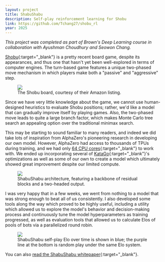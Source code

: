 ```yaml
---
layout: project
title: ShabuShabu
description: Self-play reinforcement learning for Shobu
link: https://github.com/Tchang27/shobu_rl
year: 2025
---
```


_This project was completed as part of Brown's Deep Learning course in
collaboration with Ayushman Choudhury and Seowon Chang._

[Shobu](https://www.smirkanddagger.com/product-page/shobu){:target="_blank"} is
a pretty recent board game, despite its appearances, and thus one that hasn't
yet been well-explored in terms of computer engines. The turn-based game
features a unique two-phased move mechanism in which players make both a
"passive" and "aggressive" step.

<figure>
	<img src="{{site.baseurl}}/assets/shobuboard.jpg">
	<figcaption>The Shobu board, courtesy of their Amazon listing.</figcaption>
</figure>

Since we have very little knowledge about the game, we cannot use human-designed
heuristics to evaluate Shobu positions; rather, we'd like a model that can
gradually improve itself by playing games. Also, the two-phased move leads to
quite a large branch factor, which makes Monte Carlo tree search an appealing
option over the traditional minimax search.

This may be starting to sound familiar to many readers, and indeed we did take
lots of inspiration from AlphaZero's pioneering research in developing our own
model. However, AlphaZero had access to thousands of TPUs during training, and
we had only [64 CPU cores](https://docs.ccv.brown.edu/oscar){:target="_blank"}
to work with. We ended up incorporating several of
[KataGo](https://arxiv.org/abs/1902.10565){:target="_blank"}'s optimizations as
well as some of our own to create a model which ultimately showed great
improvement despite our limited compute.

<figure>
	<img src="{{site.baseurl}}/assets/shabu_arch.png">
	<figcaption>ShabuShabu architecture, featuring a backbone of residual blocks and
	a two-headed output.</figcaption>
</figure>

I was very happy that in a few weeks, we went from nothing to a model that was
strong enough to beat all of us consistently. I also developed some tools along
the way which proved to be highly useful, including a utility which allowed us
to explore the model's behavior and decision-making process and continuously
tune the model hyperparameters as training progressed, as well as evaluation
tools that allowed us to calculate Elos of pools of bots via a parallelized
round robin.

<figure>
	<img src="{{site.baseurl}}/assets/shabu_elo.png">
	<figcaption>ShabuShabu self-play Elo over time is shown in blue; the purple
	line at the bottom is random play under the same Elo system.</figcaption>
</figure>

You can also [read the ShabuShabu
whitepaper](https://bgong.xyz/shabu_whitepaper.pdf){:target="_blank"}.

